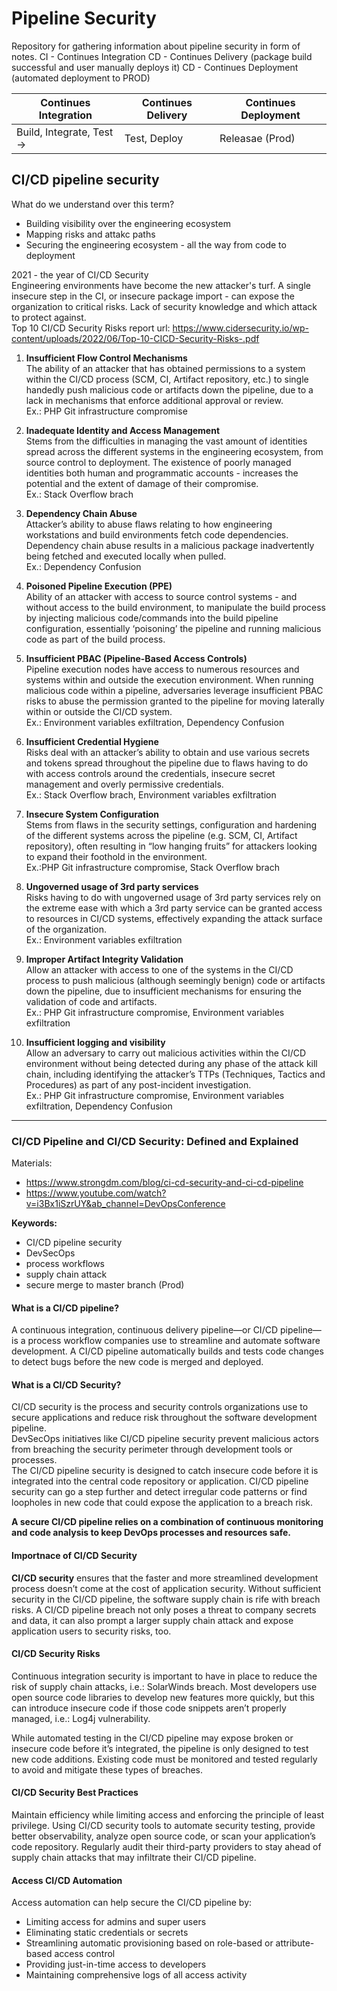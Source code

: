 # Pipeline Security

Repository for gathering information about pipeline security in form of notes.
CI - Continues Integration
CD - Continues Delivery (package build successful and user manually deploys it)
CD - Continues Deployment (automated deployment to PROD)

| Continues Integration    | Continues Delivery | Continues Deployment |
|--------------------------|--------------------|----------------------|
| Build, Integrate, Test → | Test, Deploy       | Releasae (Prod)      |

## CI/CD pipeline security

What do we understand over this term?

* Building visibility over the engineering ecosystem
* Mapping risks and attakc paths
* Securing the engineering ecosystem - all the way from code to deployment

2021 - the year of CI/CD Security<br/>
Engineering environments have become the new attacker's turf. A single insecure step in the CI, or insecure package import - can expose the organization to critical risks.
Lack of security knowledge and which attack to protect against. <br/>
Top 10 CI/CD Security Risks report url: <https://www.cidersecurity.io/wp-content/uploads/2022/06/Top-10-CICD-Security-Risks-.pdf> <br/>

1. **Insufficient Flow Control Mechanisms**<br/>
The ability of an attacker that has obtained permissions to a system within the CI/CD process (SCM, CI, Artifact repository, etc.) to single handedly push malicious code or artifacts down the pipeline, due to a lack in mechanisms that enforce additional approval or review.<br/>
Ex.: PHP Git infrastructure compromise

2. **Inadequate Identity and Access Management**<br/>
Stems from the difficulties in managing
the vast amount of identities spread across the different systems in the engineering
ecosystem, from source control to deployment. The existence of poorly managed identities both human and programmatic accounts - increases the potential and the extent of
damage of their compromise.<br/>
Ex.: Stack Overflow brach

3. **Dependency Chain Abuse**<br/>
Attacker’s ability to abuse flaws relating to how
engineering workstations and build environments fetch code dependencies. Dependency
chain abuse results in a malicious package inadvertently being fetched and executed locally
when pulled.<br/>
Ex.: Dependency Confusion

4. **Poisoned Pipeline Execution (PPE)**<br/>
Ability of an attacker with access to
source control systems - and without access to the build environment, to manipulate the
build process by injecting malicious code/commands into the build pipeline configuration,
essentially ‘poisoning’ the pipeline and running malicious code as part of the build process.<br/>

5. **Insufficient PBAC (Pipeline-Based Access Controls)**<br/>
Pipeline execution nodes have access to numerous resources and systems within and
outside the execution environment. When running malicious code within a pipeline,
adversaries leverage insufficient PBAC risks to abuse the
permission granted to the pipeline for moving laterally within or outside the CI/CD system.<br/>
Ex.: Environment variables exfiltration, Dependency Confusion

6. **Insufficient Credential Hygiene**<br/>
Risks deal with an attacker’s ability to obtain and use various
secrets and tokens spread throughout the pipeline due to flaws having to do with access
controls around the credentials, insecure secret management and overly permissive credentials.<br/>
Ex.: Stack Overflow brach, Environment variables exfiltration

7. **Insecure System Configuration**<br/>
Stems from flaws in the security settings, configuration
and hardening of the different systems across the pipeline (e.g. SCM, CI, Artifact repository),
often resulting in “low hanging fruits” for attackers looking to expand their foothold in the
environment.<br/>
Ex.:PHP Git infrastructure compromise, Stack Overflow brach

8. **Ungoverned usage of 3rd party services**<br/>
Risks
having to do with ungoverned usage of 3rd party services rely on the extreme ease with
which a 3rd party service can be granted access to resources in CI/CD systems, effectively
expanding the attack surface of the organization.<br/>
Ex.: Environment variables exfiltration

9. **Improper Artifact Integrity Validation**<br/>
Allow an attacker with access to one of the
systems in the CI/CD process to push malicious (although seemingly benign) code or
artifacts down the pipeline, due to insufficient mechanisms for ensuring the validation of
code and artifacts.<br/>
Ex.: PHP Git infrastructure compromise, Environment variables exfiltration

10. **Insufficient logging and visibility** <br/>
Allow an adversary to carry out malicious activities
within the CI/CD environment without being detected during any phase of the attack kill
chain, including identifying the attacker’s TTPs (Techniques, Tactics and Procedures) as part
of any post-incident investigation.<br/>
Ex.: PHP Git infrastructure compromise, Environment variables exfiltration, Dependency Confusion

----

### CI/CD Pipeline and CI/CD Security: Defined and Explained

Materials:

* <https://www.strongdm.com/blog/ci-cd-security-and-ci-cd-pipeline>
* <https://www.youtube.com/watch?v=i3Bx1iSzrUY&ab_channel=DevOpsConference>

**Keywords:**

* CI/CD pipeline security
* DevSecOps
* process workflows
* supply chain attack
* secure merge to master branch (Prod)

#### What is a CI/CD pipeline?

A continuous integration, continuous delivery pipeline—or CI/CD pipeline—is a process workflow companies use to streamline and automate software development. A CI/CD pipeline automatically builds and tests code changes to detect bugs before the new code is merged and deployed.

#### What is a CI/CD Security?

CI/CD security is the process and security controls organizations use to secure applications and reduce risk throughout the software development pipeline.<br/>
DevSecOps initiatives like CI/CD pipeline security prevent malicious actors from breaching the security perimeter through development tools or processes.<br/>
The CI/CD pipeline security is designed to catch insecure code before it is integrated into the central code repository or application. CI/CD pipeline security can go a step further and detect irregular code patterns or find loopholes in new code that could expose the application to a breach risk.<br/>

**A secure CI/CD pipeline relies on a combination of continuous monitoring and code analysis to keep DevOps processes and resources safe.**

#### Importnace of CI/CD Security

**CI/CD security** ensures that the faster and more streamlined development process doesn’t come at the cost of application security. Without sufficient security in the CI/CD pipeline, the software supply chain is rife with breach risks. A CI/CD pipeline breach not only poses a threat to company secrets and data, it can also prompt a larger supply chain attack and expose application users to security risks, too.

#### CI/CD Security Risks

Continuous integration security is important to have in place to reduce the risk of supply chain attacks, i.e.: SolarWinds breach.
Most developers use open source code libraries to develop new features more quickly, but this can introduce insecure code if those code snippets aren’t properly managed, i.e.: Log4j vulnerability.

While automated testing in the CI/CD pipeline may expose broken or insecure code before it’s integrated, the pipeline is only designed to test new code additions. Existing code must be monitored and tested regularly to avoid and mitigate these types of breaches.

#### CI/CD Security Best Practices

Maintain efficiency while limiting access and enforcing the principle of least privilege. Using CI/CD security tools to automate security testing, provide better observability, analyze open source code, or scan your application’s code repository.
Regularly audit their third-party providers to stay ahead of supply chain attacks that may infiltrate their CI/CD pipeline.

#### Access CI/CD Automation

Access automation can help secure the CI/CD pipeline by:

* Limiting access for admins and super users
* Eliminating static credentials or secrets
* Streamlining automatic provisioning based on role-based or attribute-based access control
* Providing just-in-time access to developers
* Maintaining comprehensive logs of all access activity
